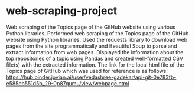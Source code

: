 # web-scraping-project
Web scraping of the Topics page of the GitHub website using various Python libraries.
Performed web scraping of the Topics page of the GitHub website using Python libraries.
Used the requests library to download web pages from the site programmatically and Beautiful Soup to parse and extract information from web pages.
Displayed the information about the top repositories of a topic using Pandas and created well-formatted CSV file(s) with the extracted information.
The link for the local html file of the Topics page of GitHub which was used for reference is as follows:
https://hub.binder.jovian.ai/user/vedashree-gadekar/api-git-0e783fb-e585cb551d5b_29-0p87qumu/view/webpage.html
